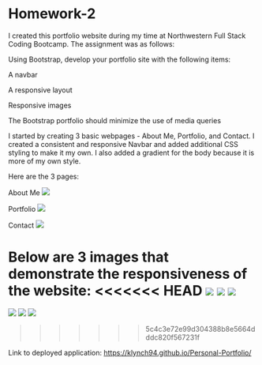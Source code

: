 # Homework-2
I created this portfolio website during my time at Northwestern Full Stack Coding Bootcamp. The assignment was as follows:

Using Bootstrap, develop your portfolio site with the following items:

A navbar

A responsive layout

Responsive images

The Bootstrap portfolio should minimize the use of media queries


I started by creating 3 basic webpages - About Me, Portfolio, and Contact. I created a consistent and responsive Navbar and added additional CSS styling to make it my own. I also added a gradient for the body because it is more of my own style. 

Here are the 3 pages:

About Me
<img src="Assets/AboutMeAt980px.jpg">

Portfolio
<img src="Assets/PortfolioExample.jpg">

Contact
<img src="Assets/ContactExample.jpg">

Below are 3 images that demonstrate the responsiveness of the website:
<<<<<<< HEAD
<img src="Assets/AboutMeAt980px.jpg">
<img src="Assets/AboutMeAt780px.jpg">
<img src="Assets/AboutMeAt640px.jpg">
=======
![](assets/AboutMeAt980px.jpg)
![](assets/AboutMeAt780px.jpg)
![](assets/AboutMeAt640px.jpg)
>>>>>>> 5c4c3e72e99d304388b8e5664dddc820f567231f


Link to deployed application: https://klynch94.github.io/Personal-Portfolio/

